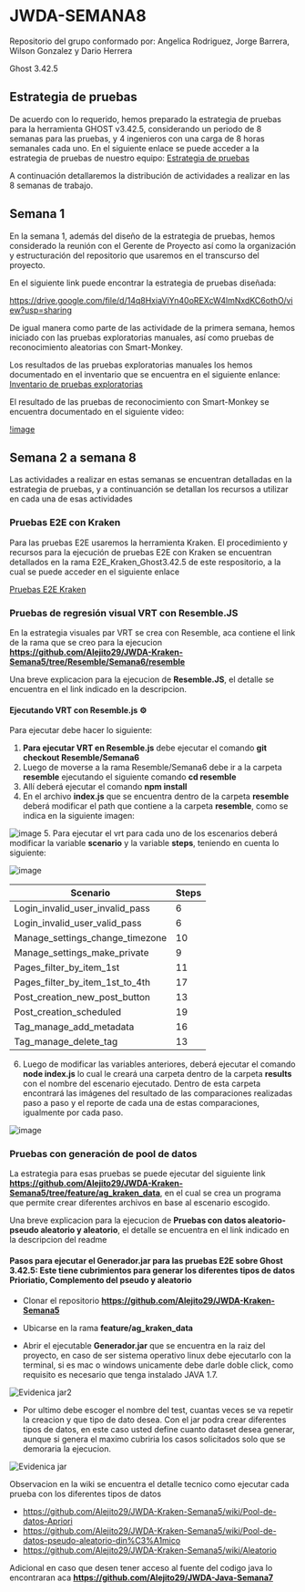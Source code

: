 # JWDA-SEMANA8

Repositorio del grupo conformado por: Angelica Rodriguez, Jorge Barrera, Wilson Gonzalez y Dario Herrera

Ghost 3.42.5

## Estrategia de pruebas

De acuerdo con lo requerido, hemos preparado la estrategia de pruebas para la herramienta GHOST v3.42.5, considerando un periodo de 8 semanas para las pruebas, y 4 ingenieros con una carga de 8 horas semanales cada uno. En el siguiente enlace se puede acceder a la estrategia de pruebas de nuestro equipo: [Estrategia de pruebas](https://drive.google.com/file/d/14q8HxiaViYn40oREXcW4lmNxdKC6othO/view?usp=sharing)

A continuación detallaremos la distribución de actividades a realizar en las 8 semanas de trabajo.

## Semana 1

En la semana 1, además del diseño de la estrategia de pruebas, hemos considerado la reunión con el Gerente de Proyecto así como la organización y estructuración del repositorio que usaremos en el transcurso del proyecto.

En el siguiente link puede encontrar la estrategia de pruebas diseñada:

https://drive.google.com/file/d/14q8HxiaViYn40oREXcW4lmNxdKC6othO/view?usp=sharing

De igual manera como parte de las actividade de la primera semana, hemos iniciado con las pruebas exploratorias manuales, así como pruebas de reconocimiento aleatorias con Smart-Monkey.

Los resultados de las pruebas exploratorias manuales los hemos documentado en el inventario que se encuentra en el siguiente enlance: [Inventario de pruebas exploratorias](https://uniandes-my.sharepoint.com/:x:/g/personal/d_herrerag_uniandes_edu_co/EchmpZbGTXdOkKtGqViiDvgBieczDyZ6d1mnLPSZLi9Nuw?e=l489rD)

El resultado de las pruebas de reconocimiento con Smart-Monkey se encuentra documentado en el siguiente video:

[!image](https://user-images.githubusercontent.com/78655008/120123322-c8d90e00-c173-11eb-97d1-bacc6a07632f.mp4)

## Semana 2 a semana 8

Las actividades a realizar en estas semanas se encuentran detalladas en la estrategia de pruebas, y a continuanción se detallan los recursos a utilizar en cada una de esas actividades

### Pruebas E2E con Kraken

Para las pruebas E2E usaremos la herramienta Kraken. El procedimiento y recursos para la ejecución de pruebas E2E con Kraken se encuentran detallados en la rama E2E_Kraken_Ghost3.42.5 de este respositorio, a la cual se puede acceder en el siguiente enlace

[Pruebas E2E Kraken](https://github.com/Dherrera54/JWDA-Semana8/tree/E2E_Kraken_Ghost3.42.5)

### Pruebas de regresión visual VRT con Resemble.JS

En la estrategia visuales par VRT se crea con Resemble, aca contiene el link de la rama que se creo para la ejecucion **https://github.com/Alejito29/JWDA-Kraken-Semana5/tree/Resemble/Semana6/resemble**

Una breve explicacion para la ejecucion de **Resemble.JS**, el detalle se encuentra en el link indicado en la descripcion.

#### Ejecutando VRT con Resemble.js ⚙️

Para ejecutar debe  hacer lo siguiente:

1. **Para ejecutar VRT en Resemble.js** debe ejecutar el comando **git checkout Resemble/Semana6**
2. Luego de moverse a la rama Resemble/Semana6 debe ir a la carpeta **resemble** ejecutando el siguiente comando **cd resemble**
3. Allí deberá ejecutar el comando **npm install**
4. En el archivo **index.js** que se encuentra dentro de la carpeta **resemble** deberá modificar el path que contiene a la carpeta **resemble**, como se indica en la siguiente imagen:

![image](https://user-images.githubusercontent.com/78829003/118384661-7f15f280-b5cd-11eb-8467-f3b1a93bc2b5.png)
5. Para ejecutar el vrt para cada uno de los escenarios deberá modificar la variable **scenario** y la variable **steps**, teniendo en cuenta lo siguiente:

![image](https://user-images.githubusercontent.com/78829003/118384817-d6689280-b5ce-11eb-90d3-2f21376cf51e.png)

|Scenario|Steps|
|--------|-----|
|Login_invalid_user_invalid_pass|6|
|Login_invalid_user_valid_pass|6|
|Manage_settings_change_timezone|10|
|Manage_settings_make_private|9|
|Pages_filter_by_item_1st|11|
|Pages_filter_by_item_1st_to_4th|17|
|Post_creation_new_post_button|13|
|Post_creation_scheduled|19|
|Tag_manage_add_metadata|16|
|Tag_manage_delete_tag|13|


6. Luego de modificar las variables anteriores, deberá ejecutar el comando **node index.js** lo cual le creará una carpeta dentro de la carpeta **results** con el nombre del escenario ejecutado. Dentro de esta carpeta encontrará las imágenes del resultado de las comparaciones realizadas paso a paso y el reporte de cada una de estas comparaciones, igualmente por cada paso.

![image](https://user-images.githubusercontent.com/78829003/118384703-ecc21e80-b5cd-11eb-8b9c-41c7bc78ceef.png)



### Pruebas con generación de pool de datos

La estrategia para esas pruebas se puede ejecutar del  siguiente link **https://github.com/Alejito29/JWDA-Kraken-Semana5/tree/feature/ag_kraken_data**, en el cual se crea un programa que permite crear diferentes archivos en base al escenario escogido. 

Una breve explicacion para la ejecucion de **Pruebas con datos aleatorio- pseudo aleatorio y aleatorio**, el detalle se encuentra en el link indicado en la descripcion del readme


#### Pasos para ejecutar el Generador.jar para las pruebas E2E sobre Ghost 3.42.5: Este tiene cubrimientos para generar  los diferentes tipos de datos **Prioriatio, Complemento del pseudo y aleatorio**

* Clonar el repositorio **https://github.com/Alejito29/JWDA-Kraken-Semana5**

* Ubicarse en la rama **feature/ag_kraken_data**

* Abrir el ejecutable **Generador.jar** que se encuentra en la raiz del proyecto, en caso de ser sistema operativo linux debe ejecutarlo con la terminal, si es mac o windows unicamente debe darle doble click, como requisito es necesario que tenga instalado JAVA  1.7.

![Evidenica jar2](https://user-images.githubusercontent.com/78820446/119274217-70829900-bbd4-11eb-989e-1825cb0150da.png)


* Por ultimo debe escoger el nombre del test, cuantas veces se va repetir la creacion y que tipo de dato desea. Con el jar podra crear diferentes tipos de datos, en este caso usted define cuanto dataset desea generar, aunque si genera el maximo cubriria los casos solicitados solo que se demoraria la ejecucion.

 ![Evidenica jar](https://user-images.githubusercontent.com/78820446/119274137-1bdf1e00-bbd4-11eb-9f1e-ab7cb971bb13.png)

Observacion en la wiki se encuentra el detalle tecnico como ejecutar cada prueba con los diferentes tipos de datos 

* https://github.com/Alejito29/JWDA-Kraken-Semana5/wiki/Pool-de-datos-Apriori
* https://github.com/Alejito29/JWDA-Kraken-Semana5/wiki/Pool-de-datos-pseudo-aleatorio-din%C3%A1mico
* https://github.com/Alejito29/JWDA-Kraken-Semana5/wiki/Aleatorio

Adicional en caso que desen tener acceso al fuente del codigo java lo encontraran aca **https://github.com/Alejito29/JWDA-Java-Semana7**

